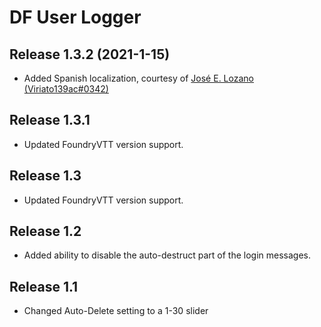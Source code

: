 # DF User Logger

## Release 1.3.2 (2021-1-15)
- Added Spanish localization, courtesy of [José E. Lozano (Viriato139ac#0342)](https://github.com/lozalojo)

## Release 1.3.1
- Updated FoundryVTT version support.

## Release 1.3
- Updated FoundryVTT version support.

## Release 1.2
- Added ability to disable the auto-destruct part of the login messages.

## Release 1.1
- Changed Auto-Delete setting to a 1-30 slider